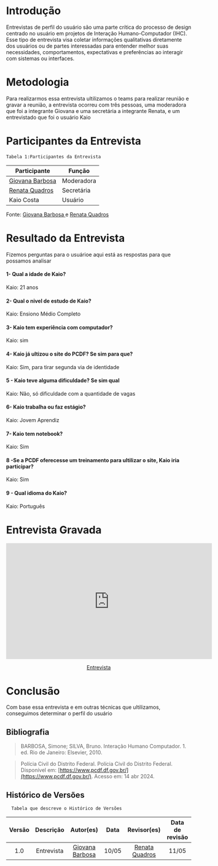 # Introdução
Entrevistas de perfil do usuário são uma parte crítica do processo de design centrado no usuário em projetos de Interação Humano-Computador (IHC). Esse tipo de entrevista visa coletar informações qualitativas diretamente dos usuários ou de partes interessadas para entender melhor suas necessidades, comportamentos, expectativas e preferências ao interagir com sistemas ou interfaces.

# Metodologia 
Para realizarmos essa entrevista ultilizamos o teams para realizar reunião e gravar a reunião, a entrevista ocorreu com três pessoas, uma moderadora que foi a integrante Giovana e uma secretária a integrante Renata, e um entrevistado que foi o usuário Kaio

# Participantes da Entrevista

    Tabela 1:Participantes da Entrevista

| Participante | Função | 
|--------------|--------------|
|[Giovana Barbosa ](https://github.com/gio221) |Moderadora|
|[Renata Quadros](https://github.com/Renatinha28)|Secretária|
|Kaio Costa|Usuário|

Fonte: [Giovana Barbosa ](https://github.com/gio221) e [Renata Quadros](https://github.com/Renatinha28)

# Resultado da Entrevista

Fizemos perguntas para o usuárioe aqui está as respostas para que possamos analisar

#### 1- Qual a idade de Kaio?
 Kaio: 21 anos 

#### 2- Qual o nivel de estudo de Kaio?
 Kaio: Ensiono Médio Completo 

#### 3- Kaio tem experiência com computador?
 Kaio: sim

#### 4- Kaio já ultizou o site do PCDF? Se sim para que?
 Kaio: Sim, para tirar segunda via de identidade

#### 5 - Kaio teve alguma dificuldade? Se sim qual
Kaio: Não, só dificuldade com a quantidade de vagas 

#### 6- Kaio trabalha ou faz estágio?
Kaio: Jovem Aprendiz

#### 7- Kaio tem notebook?
Kaio: Sim 

#### 8 -Se a PCDF oferecesse um treinamento para ultilizar o site, Kaio iria participar?
Kaio: Sim

#### 9 - Qual idioma do Kaio?
Kaio: Português

# Entrevista Gravada

<p style="text-align: center"><iframe width="560" height="315" src="https://www.youtube.com/_d5NanIcMso" title="YouTube video player" frameborder="0" allow="accelerometer; autoplay; clipboard-write; encrypted-media; gyroscope; picture-in-picture; web-share" referrerpolicy="strict-origin-when-cross-origin" allowfullscreen></iframe></p>
<p style="text-align: center"><a href="https://youtu.be/_d5NanIcMso" target="blanket">Entrevista</a></p>

# Conclusão
Com base essa entrevista e em outras técnicas que ultilizamos, conseguimos determinar o perfil do usuário

## Bibliografia 
> BARBOSA, Simone; SILVA, Bruno. Interação Humano Computador. 1. ed. Rio de Janeiro: Elsevier, 2010.

> Polícia Civil do Distrito Federal. Polícia Civil do Distrito Federal. Disponível em: [https://www.pcdf.df.gov.br/](https://www.pcdf.df.gov.br/). Acesso em: 14 abr 2024.

## **Histórico de Versões**
      Tabela que descreve o Histórico de Versões
| Versão |          Descrição              |     Autor(es)      |      Data      |   Revisor(es)     |    Data de revisão    |  
|:------:|:-------------------------------:|:--------------:|:--------------:|:-------------:|:---------------------:|
| 1.0 | Entrevista | [Giovana Barbosa ](https://github.com/gio221) |10/05|  [Renata Quadros](https://github.com/Renatinha28)  |11/05|